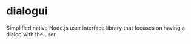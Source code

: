 # dialogui
Simplified native Node.js user interface library that focuses on having a dialog with the user
